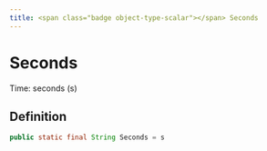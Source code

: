 ```yaml
---
title: <span class="badge object-type-scalar"></span> Seconds
---
```

# <span class="badge object-type-scalar"></span> Seconds

Time: seconds (s)

## Definition

```java
public static final String Seconds = s
```
